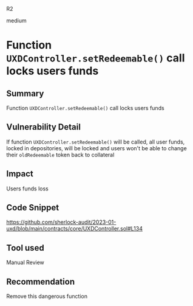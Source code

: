 R2

medium

# Function ``UXDController.setRedeemable()`` call locks users funds

## Summary
Function ``UXDController.setRedeemable()`` call locks users funds

## Vulnerability Detail
If function ``UXDController.setRedeemable()`` will be called, all user funds, locked in depositories, will be locked and users won't be able to change their ``oldRedeemable`` token back to collateral

## Impact
Users funds loss

## Code Snippet
https://github.com/sherlock-audit/2023-01-uxd/blob/main/contracts/core/UXDController.sol#L134

## Tool used

Manual Review

## Recommendation
Remove this dangerous function
